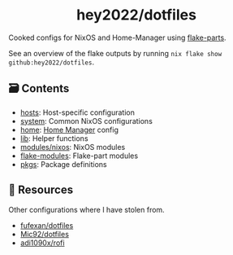<!-- TODO: finish README -->

<h1 align="center">hey2022/dotfiles</h1>

Cooked configs for NixOS and Home-Manager using [flake-parts](https://github.com/hercules-ci/flake-parts).

See an overview of the flake outputs by running
`nix flake show github:hey2022/dotfiles`.

## 🗃️ Contents

- [hosts](./hosts): Host-specific configuration
- [system](./system): Common NixOS configurations
- [home](./home): [Home Manager](https://github.com/nix-community/home-manager)
  config
- [lib](./lib): Helper functions
- [modules/nixos](./modules/nixos): NixOS modules
- [flake-modules](./flake-modules): Flake-part modules
- [pkgs](./pkgs): Package definitions

## 💾 Resources

Other configurations where I have stolen from.

- [fufexan/dotfiles](https://github.com/fufexan/dotfiles)
- [Mic92/dotfiles](https://github.com/Mic92/dotfiles)
- [adi1090x/rofi](https://github.com/adi1090x/rofi)
